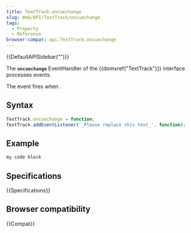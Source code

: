 ```yaml
---
title: TextTrack.oncuechange
slug: Web/API/TextTrack/oncuechange
tags:
  - Property
  - Reference
browser-compat: api.TextTrack.oncuechange
---
```

{{DefaultAPISidebar("")}}

The **`oncuechange`** EventHandler of the {{domxref("TextTrack")}} interface processes  events.

The  event fires when .

## Syntax

```js
TextTrack.oncuechange = function;
TextTrack.addEventListener('_Please replace this text_', function);
```

## Example

```js
my code block
```

## Specifications

{{Specifications}}

## Browser compatibility

{{Compat}}


